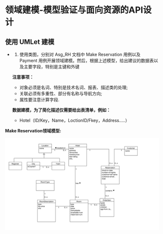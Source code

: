 # 领域建模-模型验证与面向资源的API设计

## 使用 UMLet 建模

- 1. 使用类图，分别对 Asg_RH 文档中 Make Reservation 用例以及 Payment 用例开展领域建模。然后，根据上述模型，给出建议的数据表以及主要字段，特别是主键和外键


  **注意事项：**
     + 对象必须是名词、特别是技术名词、报表、描述类的处理;
     + 关联必须有多重性、部分有名称与导航方向;
     + 属性要注意计算字段.
      
      
  **数据建模，为了简化描述仅需要给出表清单，例如：**
    + Hotel（ID/Key，Name，LoctionID/Fkey，Address…..） 
      
  
**Make Reservation领域模型:**

 ![领域模型_make_reservation](temp/8_1_1.png)

  

